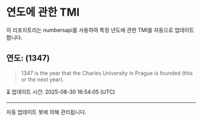 
# 연도에 관한 TMI

이 리포지토리는 numbersapi를 사용하여 특정 년도에 관한 TMI를 자동으로 업데이트합니다.

## 연도: (1347)
> 1347 is the year that the Charles University in Prague is founded (this or the next year).

⏳ 업데이트 시간: 2025-08-30 16:54:05 (UTC)

---
자동 업데이트 봇에 의해 관리됩니다.
